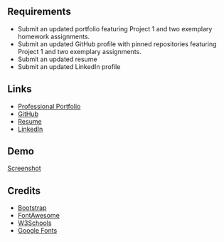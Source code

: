## Requirements

* Submit an updated portfolio featuring Project 1 and two exemplary homework assignments.
* Submit an updated GitHub profile with pinned repositories featuring Project 1 and two exemplary assignments.
* Submit an updated resume
* Submit an updated LinkedIn profile

## Links

* [Professional Portfolio](#https://ilyublinsky.github.io/professional-portfolio/)
* [GitHub](#https://github.com/ilyublinsky)
* [Resume](#https://ilyublinsky.github.io/Resume/)
* [LinkedIn](#https://www.linkedin.com/in/ingrid-lyublinsky/)


## Demo

[Screenshot](demo-shot.jpg)


## Credits

* [Bootstrap](#https://getbootstrap.com/)
* [FontAwesome](#https://fontawesome.com/icons?d=gallery)
* [W3Schools](#https://www.w3schools.com/)
* [Google Fonts](#https://fonts.googleapis.com/)

